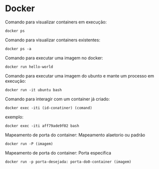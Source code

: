 
# Docker 


Comando para visualizar containers em execução:

```
docker ps
```

Comando para visualizar containers existentes:
```
docker ps -a
```

Comando para executar uma imagem no docker:

```
docker run hello-world 
```

Comando para executar uma imagem do ubunto e mante um processo em execução:

```
docker run -it ubuntu bash
```
Comando para interagir com um container já criado:

```
docker exec -iti (id-conatiner) (comand)
```
exemplo:

```
docker exec -iti aff79ade9f02 bash
```

Mapeamento de porta do container: Mapeamento alaetorio ou padrão

```
docker run -P (imagem) 
```

Mapeamento de porta do container: Porta especifica

```
docker run -p porta-desejada: porta-do0-container (imagem) 
```